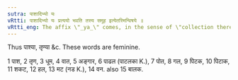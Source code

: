 ```yaml
---
sutra: पाशादिभ्यो यः
vRtti: पाशादिभ्यो यः प्रत्ययो भवति तस्य समूह इत्येतस्मिन्विषये ॥
vRtti_eng: The affix \"_ya_\" comes, in the sense of \"collection thereof\", after the words पाश &c.
---
```

Thus पाश्या, तृण्या &c. These words are feminine.

1 पाश, 2 तृण, 3 धूम, 4 वात, 5 अङ्गार, 6 पाढल (पाटलका K.), 7 पोत, 8 गल, 9 पिटक, 10 पिटाक, 11 शकट, 12 हल, 13 मट (नड K.), 14 वन. also 15 बालक.
